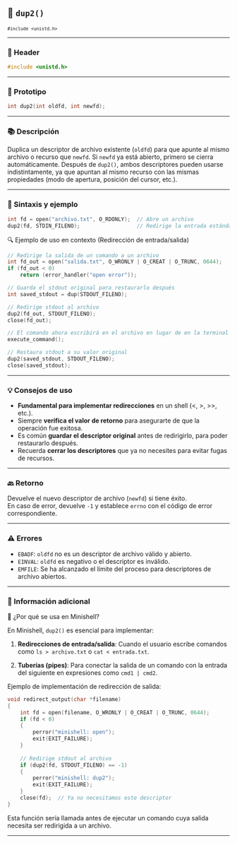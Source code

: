 ## 🧩 `dup2()`  
<small><code>#include &lt;unistd.h&gt;</code></small>

---

### 🧾 Header
```c
#include <unistd.h>
```

---

### 🧪 Prototipo
```c
int dup2(int oldfd, int newfd);
```

---

### 📚 Descripción
Duplica un descriptor de archivo existente (`oldfd`) para que apunte al mismo archivo o recurso que `newfd`. Si `newfd` ya está abierto, primero se cierra automáticamente. Después de `dup2()`, ambos descriptores pueden usarse indistintamente, ya que apuntan al mismo recurso con las mismas propiedades (modo de apertura, posición del cursor, etc.).

---

### 🧰 Sintaxis y ejemplo
```c
int fd = open("archivo.txt", O_RDONLY);  // Abre un archivo
dup2(fd, STDIN_FILENO);                  // Redirige la entrada estándar al archivo
```


<summary>🔍 Ejemplo de uso en contexto (Redirección de entrada/salida)</summary>

```c
// Redirige la salida de un comando a un archivo
int fd_out = open("salida.txt", O_WRONLY | O_CREAT | O_TRUNC, 0644);
if (fd_out < 0)
    return (error_handler("open error"));

// Guarda el stdout original para restaurarlo después
int saved_stdout = dup(STDOUT_FILENO);

// Redirige stdout al archivo
dup2(fd_out, STDOUT_FILENO);
close(fd_out);

// El comando ahora escribirá en el archivo en lugar de en la terminal
execute_command();

// Restaura stdout a su valor original
dup2(saved_stdout, STDOUT_FILENO);
close(saved_stdout);
```



---

### 💡 Consejos de uso
- **Fundamental para implementar redirecciones** en un shell (<, >, >>, etc.).
- Siempre **verifica el valor de retorno** para asegurarte de que la operación fue exitosa.
- Es común **guardar el descriptor original** antes de redirigirlo, para poder restaurarlo después.
- Recuerda **cerrar los descriptores** que ya no necesites para evitar fugas de recursos.

---

### 🔙 Retorno
Devuelve el nuevo descriptor de archivo (`newfd`) si tiene éxito.  
En caso de error, devuelve `-1` y establece `errno` con el código de error correspondiente.

---

### ⚠️ Errores
- `EBADF`: `oldfd` no es un descriptor de archivo válido y abierto.
- `EINVAL`: `oldfd` es negativo o el descriptor es inválido.
- `EMFILE`: Se ha alcanzado el límite del proceso para descriptores de archivo abiertos.

---

### 🧭 Información adicional

<summary>📎 ¿Por qué se usa en Minishell?</summary>

En Minishell, `dup2()` es esencial para implementar:

1. **Redirecciones de entrada/salida**: Cuando el usuario escribe comandos como `ls > archivo.txt` o `cat < entrada.txt`.

2. **Tuberías (pipes)**: Para conectar la salida de un comando con la entrada del siguiente en expresiones como `cmd1 | cmd2`.

Ejemplo de implementación de redirección de salida:

```c
void redirect_output(char *filename)
{
    int fd = open(filename, O_WRONLY | O_CREAT | O_TRUNC, 0644);
    if (fd < 0)
    {
        perror("minishell: open");
        exit(EXIT_FAILURE);
    }
    
    // Redirige stdout al archivo
    if (dup2(fd, STDOUT_FILENO) == -1)
    {
        perror("minishell: dup2");
        exit(EXIT_FAILURE);
    }
    close(fd);  // Ya no necesitamos este descriptor
}
```

Esta función sería llamada antes de ejecutar un comando cuya salida necesita ser redirigida a un archivo.



---